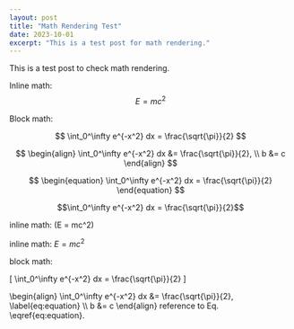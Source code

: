 ```yaml
---
layout: post
title: "Math Rendering Test"
date: 2023-10-01
excerpt: "This is a test post for math rendering."
---
```


This is a test post to check math rendering.

Inline math: $$E = mc^2$$

Block math:

$$
\int_0^\infty e^{-x^2} dx = \frac{\sqrt{\pi}}{2}
$$

$$
\begin{align}
    \int_0^\infty e^{-x^2} dx &= \frac{\sqrt{\pi}}{2}, \\
    b &= c
\end{align}
$$

$$
\begin{equation}
    \int_0^\infty e^{-x^2} dx = \frac{\sqrt{\pi}}{2}
\end{equation}
$$


```math
\int_0^\infty e^{-x^2} dx = \frac{\sqrt{\pi}}{2}
```

inline math: \(E = mc^2\)

inline math: $E = mc^2$

block math:

\[
\int_0^\infty e^{-x^2} dx = \frac{\sqrt{\pi}}{2}
\]

\begin{align}
    \int_0^\infty e^{-x^2} dx &= \frac{\sqrt{\pi}}{2}, \label{eq:equation} \\\\
    b &= c
\end{align}
reference to Eq. \eqref{eq:equation}.